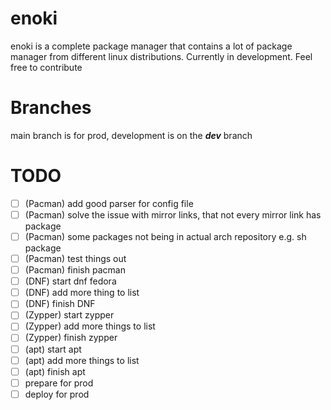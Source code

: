 # enoki

enoki is a complete package manager that contains a lot of package manager from different linux distributions. Currently in development. Feel free to contribute

# Branches

main branch is for prod, development is on the **_dev_** branch

# TODO

- [ ] (Pacman) add good parser for config file
- [ ] (Pacman) solve the issue with mirror links, that not every mirror link has package
- [ ] (Pacman) some packages not being in actual arch repository e.g. sh package
- [ ] (Pacman) test things out
- [ ] (Pacman) finish pacman
- [ ] (DNF) start dnf fedora
- [ ] (DNF) add more thing to list
- [ ] (DNF) finish DNF
- [ ] (Zypper) start zypper
- [ ] (Zypper) add more things to list
- [ ] (Zypper) finish zypper
- [ ] (apt) start apt
- [ ] (apt) add more things to list
- [ ] (apt) finish apt
- [ ] prepare for prod
- [ ] deploy for prod
